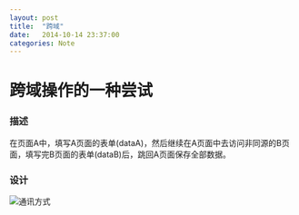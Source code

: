 ```yaml
---
layout: post
title:  "跨域"
date:   2014-10-14 23:37:00
categories: Note
---
```


跨域操作的一种尝试
=========================

### 描述
在页面A中，填写A页面的表单(dataA)，然后继续在A页面中去访问非同源的B页面，填写完B页面的表单(dataB)后，跳回A页面保存全部数据。

### 设计
![通讯方式](http://heydelilah.github.io/data/cross/desc.png)
